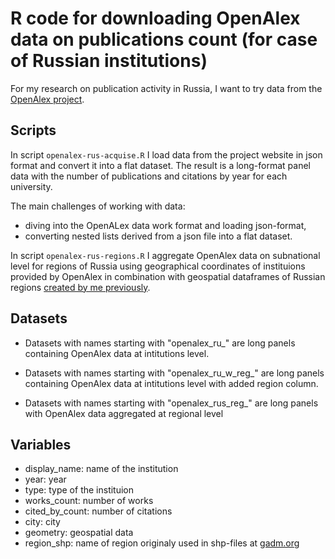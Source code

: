 # R code for downloading OpenAlex data on publications count (for case of Russian institutions)

For my research on publication activity in Russia, I want to try data from the [OpenAlex project](https://openalex.org/). 

## Scripts

In script `openalex-rus-acquise.R` I load data from the project website in json format and convert it into a flat dataset. The result is a long-format panel data with the number of publications and citations by year for each university. 

The main challenges of working with data: 
- diving into the OpenALex data work format and loading json-format,
- converting nested lists derived from a json file into a flat dataset. 

In script `openalex-rus-regions.R` I aggregate OpenAlex data on subnational level for regions of Russia using geographical coordinates of instituions provided by OpenAlex in combination with geospatial dataframes of Russian regions [created by me previously](https://github.com/dtereshch/rus-reg-80-spatial). 

## Datasets 

- Datasets with names starting with "openalex_ru_" are long panels containing OpenAlex data at intitutions level. 

- Datasets with names starting with "openalex_ru_w_reg_" are long panels containing OpenAlex data at intitutions level with added region column. 

- Datasets with names starting with "openalex_rus_reg_" are long panels with OpenAlex data aggregated at regional level

## Variables

- display_name: name of the institution
- year: year
- type: type of the instituion
- works_count: number of works
- cited_by_count: number of citations
- city: city
- geometry: geospatial data
- region_shp: name of region originaly used in shp-files at [gadm.org](https://gadm.org/data.html)